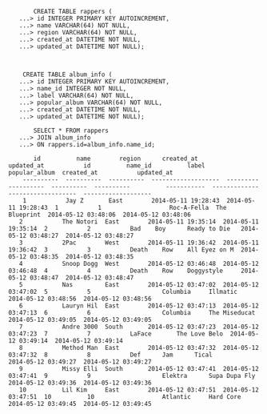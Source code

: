 <!-- ## Show the terminal output here.  -->
	       CREATE TABLE rappers (
	   ...> id INTEGER PRIMARY KEY AUTOINCREMENT,
	   ...> name VARCHAR(64) NOT NULL,
	   ...> region VARCHAR(64) NOT NULL,
	   ...> created_at DATETIME NOT NULL,
	   ...> updated_at DATETIME NOT NULL);



	    CREATE TABLE album_info (
	   ...> id INTEGER PRIMARY KEY AUTOINCREMENT,
	   ...> name_id INTEGER NOT NULL,
	   ...> label VARCHAR(64) NOT NULL,
	   ...> popular_album VARCHAR(64) NOT NULL,
	   ...> created_at DATETIME NOT NULL,
	   ...> updated_at DATETIME NOT NULL);
	   
	       SELECT * FROM rappers
	   ...> JOIN album_info
	   ...> ON rappers.id=album_info.name_id;
	   
	       id          name        region      created_at           updated_at           id          name_id          label        popular_album  created_at           updated_at         
	    ----------  ----------  ----------  -------------------  -------------------  ----------  ----------          -----------  -------------  -------------------  -------------------
	    1           Jay Z       East        2014-05-11 19:28:43  2014-05-11 19:28:43  1           1                   Roc-A-Fella  The Blueprint  2014-05-12 03:48:06  2014-05-12 03:48:06
	   2           The Notori  East        2014-05-11 19:35:14  2014-05-11 19:35:14  2           2           Bad    Boy      Ready to Die   2014-05-12 03:48:27  2014-05-12 03:48:27
	   3           2Pac        West        2014-05-11 19:36:42  2014-05-11 19:36:42  3           3           Death    Row    All Eyez on M  2014-05-12 03:48:35  2014-05-12 03:48:35
	   4           Snoop Dogg  West        2014-05-12 03:46:48  2014-05-12 03:46:48  4           4           Death    Row    Doggystyle     2014-05-12 03:48:47  2014-05-12 03:48:47
	   5           Nas         East        2014-05-12 03:47:02  2014-05-12 03:47:02  5           5                    Columbia     Illmatic       2014-05-12 03:48:56  2014-05-12 03:48:56
	   6           Lauryn Hil  East        2014-05-12 03:47:13  2014-05-12 03:47:13  6           6                    Columbia     The Miseducat  2014-05-12 03:49:05  2014-05-12 03:49:05
	   7           Andre 3000  South       2014-05-12 03:47:23  2014-05-12 03:47:23  7           7           LaFace       The Love Belo  2014-05-12 03:49:14  2014-05-12 03:49:14
	   8           Method Man  East        2014-05-12 03:47:32  2014-05-12 03:47:32  8           8           Def      Jam      Tical          2014-05-12 03:49:27  2014-05-12 03:49:27
	   9           Missy Elli  South       2014-05-12 03:47:41  2014-05-12 03:47:41  9           9                    Elektra      Supa Dupa Fly  2014-05-12 03:49:36  2014-05-12 03:49:36
	   10          Lil Kim     East        2014-05-12 03:47:51  2014-05-12 03:47:51  10          10                   Atlantic     Hard Core      2014-05-12 03:49:45  2014-05-12 03:49:45
